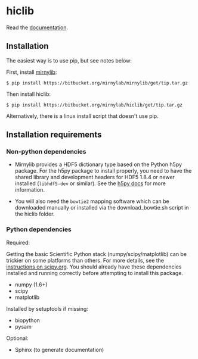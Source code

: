 hiclib
======
 
Read the [documentation](http://mirnylab.bitbucket.org/hiclib/index.html).

Installation
------------
The easiest way is to use pip, but see notes below:

First, install [mirnylib](https://bitbucket.org/mirnylab/mirnylib):

`$ pip install https://bitbucket.org/mirnylab/mirnylib/get/tip.tar.gz`

Then install hiclib:

`$ pip install https://bitbucket.org/mirnylab/hiclib/get/tip.tar.gz`

Alternatively, there is a linux install script that doesn't use pip.

Installation requirements
-------------------------

### Non-python dependencies

- Mirnylib provides a HDF5 dictionary type based on the Python h5py package. For the h5py package to install properly, you need to have the shared library and development headers for HDF5 1.8.4 or newer installed (`libhdf5-dev` or similar). See the [h5py docs](http://docs.h5py.org/en/latest/build.html) for more information.

- You will also need the `bowtie2` mapping software which can be downloaded manually or installed via the download_bowtie.sh script in the hiclib folder.

### Python dependencies

Required:

Getting the basic Scientific Python stack (numpy/scipy/matplotlib) can be trickier on some platforms than others. For more details, see the [instructions on scipy.org](http://www.scipy.org/install.html). You should already have these dependencies installed and running correctly before attempting to install this package.

- numpy (1.6+)
- scipy
- matplotlib

Installed by setuptools if missing:

- biopython
- pysam

Optional:

- Sphinx (to generate documentation)
